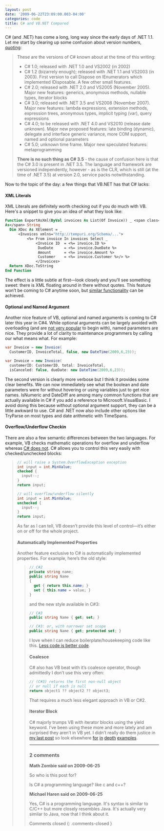 ```yaml
---
layout: post
date: '2009-06-22T23:09:00.003-04:00'
categories: code
title: C# and VB.NET Compared
---
```


C# (and .NET) has come a long, long way since the early days of .NET 1.1. Let me start by clearing up some confusion about version numbers, [quoting](http://stackoverflow.com/questions/247621/what-are-the-correct-version-numbers-for-c/247623#247623):

> These are the versions of C# known about at the time of this writing:     
> * C# 1.0; released with .NET 1.0 and VS2002 (in 2002)  
> * C# 1.2 (bizarrely enough); released with .NET 1.1 and VS2003 (in 2003). First version to call Dispose on IEnumerators which implemented IDisposable. A few other small features.  
> * C# 2.0; released with .NET 2.0 and VS2005 (November 2005). Major new features: generics, anonymous methods, nullable types, iterator blocks  
> * C# 3.0; released with .NET 3.5 and VS2008 (November 2007). Major new features: lambda expressions, extension methods, expression trees, anonymous types, implicit typing (var), query expressions  
> * C# 4.0; to be released with .NET 4.0 and VS2010 (release date unknown). Major new proposed features: late binding (dynamic), delegate and interface generic variance, more COM support, named and optional parameters  
> * C# 5.0; unknown time frame. Major new speculated features: metaprogramming   
>
> **There is no such thing as C# 3.5** - the cause of confusion here is that the C# 3.0 is present in .NET 3.5. The language and framework are versioned independently, however - as is the CLR, which is still (at the time of .NET 3.5) at version 2.0, service packs notwithstanding.

Now to the topic of the day: a few things that VB.NET has that C# lacks:

#### XML Literals

XML Literals are definitely worth checking out if you do much with VB. Here's a snippet to give you an idea of what they look like:

```vb
Function ExportAsXml(ByVal invoices As List(Of Invoice)) _ <span class="kwrd">
As</span> String
  Dim XDoc As XElement = _
      <Invoices xmlns="http://tempuri.org/Schema/...">
          <%= From invoice In invoices Select _
              <Invoice ID  = <%= invoice.ID %>
               DueDate     = <%= invoice.DueDate %>
               Amount      = <%= invoice.Amount %>
               Customer    = <%= invoice.Customer %>/> %>
              </Invoices>
  Return XDoc.ToString
End Function
```

The effect is a little subtle at first—look closely and you’ll see something sweet: there is XML floating around in there without quotes. This feature won’t be coming to C# anytime soon, but [similar functionality](http://social.msdn.microsoft.com/forums/en-US/linqprojectgeneral/thread/ba2883c0-b66b-4d5a-a272-de4e86c70bbb/) can be achieved.

#### Optional and Named Argument
Another nice feature of VB, optional and named arguments is coming to C# later this year in C#4. While optional arguments can be largely avoided with overloading (and are [not very popular](http://www.knowdotnet.com/articles/optionalparams.html) to begin with), named parameters are nice. They provide a lot of clarity to maintenance programmers by calling our what means what. For example:

```cs
var Invoice = new Invoice(
  CustomerID, InvoiceTotal, false, new DateTime(2009,6,23));

var Invoice = new Invoice(
  customerID: CustomerID, total: InvoiceTotal,
  isCanceled: false, dueDate: new DateTime(2009,6,23));
```

The second version is clearly more verbose but I think it provides some clear benefits. We can now immediately see what the boolean and date parameters were for without hovering or using variables just to get nice names.
IsNumeric and DateDiff are among many common functions that are actually available in C# if you add a reference to Microsoft.VisualBasic. I avoid doing this because without optional argument support, they can be a little awkward to use. C# and .NET now also include other options like TryParse on most types and date arithmetic with TimeSpans.

#### Overflow/Underflow Checkin
There are also a few semantic differences between the two languages. For example, VB checks mathematic operations for overflow and underflow whereas [C# does not](http://msdn.microsoft.com/en-us/library/74b4xzyw%28VS.71%29.aspx). C# allows you to control this very easily with checked/unchecked blocks:<blockquote>

```cs
// will raise a System.OverflowException exception
int input = int.MinValue;
checked {
  input--;
}
return input;

// will overflow/underflow silently
int input = int.MinValue;
unchecked {
  input--;
}
return input;
```

As far as I can tell, VB doesn’t provide this level of control—it’s either on or off for the whole project.

#### Automatically Implemented Properties

Another feature exclusive to C# is automatically implemented properties. For example, here’s the old style:<blockquote>

```cs
// C#2
private string name;
public string Name
{
  get { return this.name; }
  set { this.name = value; }
}
```

and the new style available in C#3:

```cs
// C#3
public string Name { get; set; }

// C#3: or, with narrower set scope
public string Name { get; protected set; }
```

I love when I can reduce boilerplate/housekeeping code like this. [Less code is better code](http://www.codinghorror.com/blog/archives/000878.html).

#### Coalesce
C# also has VB beat with it’s coalesce operator, though admittedly I don’t use this very often:

```cs
// (C#3) returns the first non-null object 
// or null if each is null
return object1 ?? object2 ?? object3;
```

That requires a much less elegant approach in VB or C#2.

#### Iterator Block

C# majorly trumps VB with iterator blocks using the yield keyword. I’ve been using these more and more lately and am surprised they aren’t in VB yet. I didn’t really do them justice in [my last post](http://mharen.blogspot.com/2009/04/working-with-yield-keyword-in-c.html) so look elsewhere [for](http://csharpindepth.com/Articles/Chapter6/IteratorBlockImplementation.aspx) [in](http://msdn.microsoft.com/en-us/library/ee5kxzk0%28VS.80%29.aspx) [depth](http://www.developerfusion.com/article/9398/iterators-iterator-blocks-and-data-pipelines-in-c/) [examples](http://www.ondotnet.com/pub/a/dotnet/2004/06/07/liberty.html).

---

### 2 comments

**Math Zombie said on 2009-06-25**

So who is this post for? 

Is C# a programming language? like c and c++?

**Michael Haren said on 2009-06-25**

Yes, C# is a programming language. It's syntax is similar to C/C++ but more closely resembles Java. It's actually very similar to Java, now that I think about it.

Comments closed
{: .comments-closed }